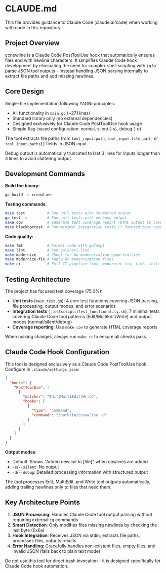 # CLAUDE.md

This file provides guidance to Claude Code (claude.ai/code) when working with code in this repository.

## Project Overview

ccnewline is a Claude Code PostToolUse hook that automatically ensures files end with newline characters. It simplifies Claude Code hook development by eliminating the need for complex shell scripting with `jq` to parse JSON tool outputs - instead handling JSON parsing internally to extract file paths and add missing newlines.

## Core Design

Single-file implementation following YAGNI principles:
- All functionality in `main.go` (~271 lines)
- Standard library only (no external dependencies)
- Designed exclusively for Claude Code PostToolUse hook usage
- Simple flag-based configuration: normal, silent (-s), debug (-d)

The tool extracts file paths from `tool_input.path`, `tool_input.file_path`, or `tool_input.paths[]` fields in JSON input.

Debug output is automatically truncated to last 3 lines for inputs longer than 3 lines to avoid cluttering output.

## Development Commands

**Build the binary:**
```bash
go build -o ccnewline
```

**Testing commands:**
```bash
make test          # Run unit tests with formatted output
go test -v         # Run unit tests with verbose output
make cov           # Generate test coverage report (HTML output to cover.html)
make blackboxtest  # Run minimal integration tests (7 focused test cases)
```

**Code quality:**
```bash
make fmt           # Format code with gofumpt
make lint          # Run golangci-lint
make modernize     # Check for Go modernization opportunities
make modernize-fix # Apply Go modernization fixes
make ci            # Full CI pipeline (fmt, modernize-fix, lint, test)
```

## Testing Architecture

The project has focused test coverage (75.0%):

- **Unit tests** (`main_test.go`): 4 core test functions covering JSON parsing, file processing, output modes, and error scenarios
- **Integration tests** (`_testscripts/test_functionality.sh`): 7 minimal tests covering Claude Code tool patterns (Edit/MultiEdit/Write) and output modes (normal/silent/debug)
- **Coverage reporting**: Use `make cov` to generate HTML coverage reports

When making changes, always run `make ci` to ensure all checks pass.

## Claude Code Hook Configuration

This tool is designed exclusively as a Claude Code PostToolUse hook. Configure in `.claude/settings.json`:

```json
{
  "hooks": {
    "PostToolUse": [
      {
        "matcher": "Edit|MultiEdit|Write",
        "hooks": [
          {
            "type": "command",
            "command": "/path/to/ccnewline -d"
          }
        ]
      }
    ]
  }
}
```

**Output modes:**
- Default: Shows "Added newline to [file]" when newlines are added
- `-s`/`--silent`: No output  
- `-d`/`--debug`: Detailed processing information with structured output

The tool processes Edit, MultiEdit, and Write tool outputs automatically, adding trailing newlines only to files that need them.

## Key Architecture Points

1. **JSON Processing**: Handles Claude Code tool output parsing without requiring external `jq` commands
2. **Smart Detection**: Only modifies files missing newlines by checking the last byte (0x0a)  
3. **Hook Integration**: Receives JSON via stdin, extracts file paths, processes files, outputs results
4. **Error Handling**: Gracefully handles non-existent files, empty files, and invalid JSON (falls back to plain text mode)

Do not use this tool for direct bash invocation - it is designed specifically for Claude Code hook automation.
